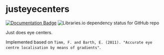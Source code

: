 # justeyecenters
[![Documentation Badge](https://img.shields.io/badge/docs-pkg.go.dev-007D9C)](https://pkg.go.dev/github.com/karashiiro/justeyecenters)
![Libraries.io dependency status for GitHub repo](https://img.shields.io/librariesio/github/karashiiro/justeyecenters)

Just does eye centers.

Implemented based on `Timm, F. and Barth, E. (2011). "Accurate eye centre localisation by means of gradients"`.
